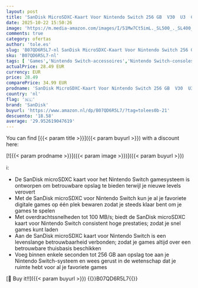 ```yaml
---
layout: post
title: 'SanDisk MicroSDXC-Kaart Voor Nintendo Switch 256 GB  V30  U3  C10  A1  Leessnelheden Tot 100 MB/s  Van Meerdere Games '
date: 2025-10-22 15:50:26
image: 'https://m.media-amazon.com/images/I/51Mw7Ct5imL._SL500_._SL400_.jpg'
comments: true
category: ofertas
author: 'tole.es'
slug: 'B07QD6R5L7-nl SanDisk MicroSDXC-Kaart Voor Nintendo Switch 256 GB V30 U3...'
sku: 'B07QD6R5L7-nl'
tags: [ 'Games','Nintendo Switch-accessoires','Nintendo Switch-consoles, -games & -accessoires','sandisk','🇳🇱', ]
actualPrice: 28.49 EUR
currency: EUR
price: 28.49
comparePrice: 34.99 EUR
prodname: 'SanDisk MicroSDXC-Kaart Voor Nintendo Switch 256 GB  V30  U3  C10  A1  Leessnelheden Tot 100 MB/s  Van Meerdere Games '
country: 'nl'
flag: '🇳🇱'
brand: 'SanDisk'
buyurl: 'https://www.amazon.nl/dp/B07QD6R5L7/?tag=tolees0b-21'
descuento: '18.58'
average: '29.952619047619'
---
```


You can find [{{< param title >}}]({{< param buyurl >}}) with a discount here:

[![{{< param prodname >}}]({{< param image >}})]({{< param buyurl >}})

ℹ️:

- De SanDisk microSDXC kaart voor het Nintendo Switch gamesysteem is ontworpen om betrouwbare opslag te bieden terwijl je nieuwe levels verovert
- Met de SanDisk microSDXC voor Nintendo Switch kun je al je favoriete digitale games op één plek bewaren zodat je steeds klaar bent om je games te spelen
- Met overdrachtssnelheden tot 100 MB/s; biedt de SanDisk microSDXC kaart voor Nintendo Switch consistent hoge prestaties; zodat je snel games kunt laden
- Aan de SanDisk microSDXC kaart voor Nintendo Switch is een levenslange betrouwbaarheid verbonden; zodat je games altijd over een betrouwbare thuisbasis beschikken
- Voeg binnen enkele seconden tot 256 GB aan opslag toe aan je Nintendo Switch-systeem en wees gerust in de wetenschap dat je ruimte hebt voor al je favoriete games

[🛒 Buy it!!]({{< param buyurl >}})
{{<world>}}B07QD6R5L7{{</world>}}
